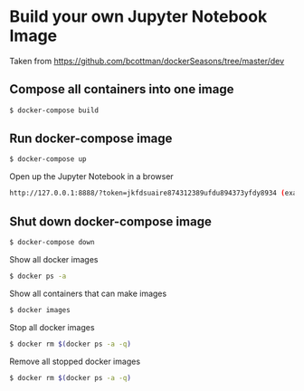 # Build your own Jupyter Notebook Image

Taken from https://github.com/bcottman/dockerSeasons/tree/master/dev

## Compose all containers into one image
```bash
$ docker-compose build
```

## Run docker-compose image
```bash
$ docker-compose up
```

Open up the Jupyter Notebook in a browser
```bash
http://127.0.0.1:8888/?token=jkfdsuaire874312389ufdu894373yfdy8934 (example)
```

## Shut down docker-compose image
```bash
$ docker-compose down
```

Show all docker images
```bash
$ docker ps -a
```

Show all containers that can make images
```bash
$ docker images
```

Stop all docker images
```bash
$ docker rm $(docker ps -a -q)
```

Remove all stopped docker images
```bash
$ docker rm $(docker ps -a -q)
```
